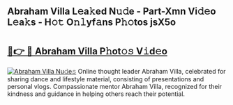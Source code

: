 ## Abraham Villa L𝚎a𝚔ed N𝚞𝚍e - Part-Xmn Vi𝚍𝚎o L𝚎a𝚔s - H𝚘𝚝 O𝚗𝚕yf𝚊ns P𝚑𝚘tos jsX5o

# <h2><a href="http://kf4rivd.oniu.top/?m=Abraham+Villa">🔗👉 🔴 Abraham Villa P𝚑ot𝚘𝚜 V𝚒d𝚎o</a></h2>

[![Abraham Villa Nu𝚍e𝚜](https://i.imgur.com/0qMVB7G.gif)](http://kf4rivd.oniu.top/?m=Abraham+Villa)
Online thought leader Abraham Villa, celebrated for sharing dance and lifestyle material, consisting of presentations and personal vlogs. Compassionate mentor Abraham Villa, recognized for their kindness and guidance in helping others reach their potential.  
